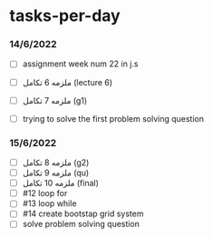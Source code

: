 # tasks-per-day
### 14/6/2022
- [ ] assignment week num 22 in j.s
- [ ] ملزمه 6 تكامل (lecture 6)
- [ ] ملزمه 7 تكامل (g1)

- [ ] trying to solve the first problem solving question
### 15/6/2022
- [ ] ملزمه 8 تكامل (g2)
- [ ] ملزمه 9 تكامل (qu)
- [ ] ملزمه 10 تكامل (final)
- [ ] #12 loop for
- [ ] #13 loop while 
- [ ] #14 create bootstap grid system
- [ ] solve problem solving question 
